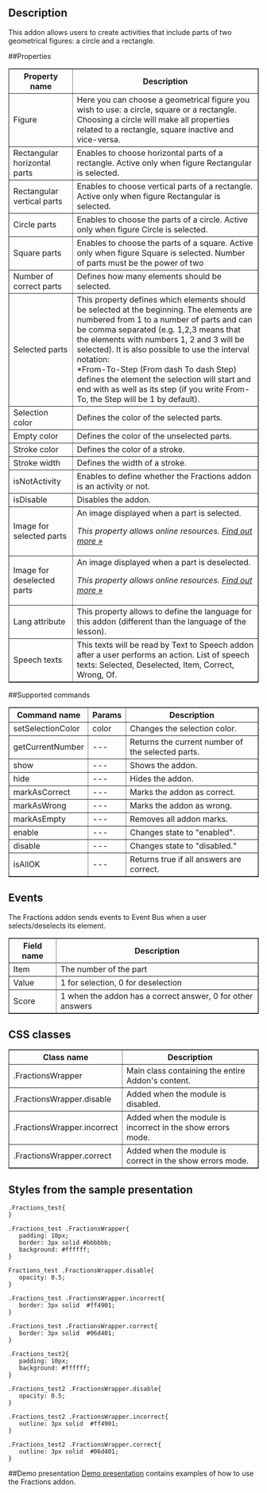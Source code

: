 ## Description

This addon allows users to create activities that include parts of two geometrical figures: a circle and a rectangle.

##Properties

<table border='1'>
<tbody>
    <tr>
        <th>Property name</th>
        <th>Description</th>
    </tr>
<tr>
        <td>Figure</td>
        <td>Here you can choose a geometrical figure you wish to use: a circle, square or a rectangle. Choosing a circle will make all properties related to a rectangle, square inactive and vice-versa.</td>
    </tr>
    <tr>
        <td>Rectangular horizontal parts</td>
        <td>Enables to choose horizontal parts of a rectangle. Active only when figure Rectangular is selected.</td>
    </tr>
    <tr>
        <td>Rectangular vertical parts</td>
        <td>Enables to choose vertical parts of a rectangle. Active only when figure Rectangular is selected.</td>
    </tr>
    <tr>
        <td>Circle parts</td>
        <td>Enables to choose the parts of a circle. Active only when figure Circle is selected.</td>
    </tr>
    <tr>
        <td>Square parts</td>
        <td>Enables to choose the parts of a square. Active only when figure Square is selected. Number of parts must be the power of two</td>
    </tr>
    <tr>
        <td>Number of correct parts</td>
        <td>Defines how many elements should be selected.</td>
    </tr>
    <tr>
        <td>Selected parts</td>
        <td>This property defines which elements should be selected at the beginning. The elements are numbered from 1 to a number of parts and can be comma separated (e.g. 1,2,3 means that the elements with numbers 1, 2 and 3 will be selected). It is also possible to use the interval notation:<br>*From-To-Step (From dash To dash Step) defines the element the selection will start and end with as well as its step (if you write From-To, the Step will be 1 by default).
</td>
    </tr>
    <tr>
        <td>Selection color</td>
        <td>Defines the color of the selected parts.</td>
    </tr>
<tr>
        <td>Empty color</td>
        <td>Defines the color of the unselected parts.</td>
    </tr>
<tr>
        <td>Stroke color</td>
        <td>Defines the color of a stroke.</td>
    </tr>
<tr>
        <td>Stroke width</td>
        <td>Defines the width of a stroke.</td>
    </tr>
<tr>
        <td>isNotActivity</td>
        <td>Enables to define whether the Fractions addon is an activity or not. </td>
    </tr>
<tr>
        <td>isDisable</td>
        <td>Disables the addon.</td>
    </tr>
<tr>
        <td>Image for selected parts</td>
        <td>An image displayed when a part is selected.
<p><em>This property allows online resources. <a href="/doc/page/Online-resources">Find out more »</a></em></p></td>
    </tr>
<tr>
        <td>Image for deselected parts</td>
        <td>An image displayed when a part is deselected.
<p><em>This property allows online resources. <a href="/doc/page/Online-resources">Find out more »</a></em></p></td>
    </tr>
    <tr>
        <td>Lang attribute</td>
        <td>This property allows to define the language for this addon (different than the language of the lesson).</td>
    </tr>
    <tr>
        <td>Speech texts</td>
        <td>
            This texts will be read by Text to Speech addon after a user performs an action.
            List of speech texts: Selected, Deselected, Item, Correct, Wrong, Of.
        </td>
    </tr>
</tbody>
</table>

##Supported commands

<table border='1'>
<tbody>
    <tr>
        <th>Command name</th>
        <th>Params</th>
        <th>Description</th>
    </tr>
    <tr>
        <td>setSelectionColor</td>
        <td>color</td>
        <td>Changes the selection color.</td>
    </tr>
<tr>
        <td>getCurrentNumber</td>
        <td>---</td>
        <td>Returns the current number of the selected parts.</td>
    </tr>
<tr>
        <td>show</td>
        <td>---</td>
        <td>Shows the addon.</td>
    </tr>
<tr>
        <td>hide</td>
        <td>---</td>
        <td>Hides the addon.</td>
</tr>
<tr>
        <td>markAsCorrect</td>
        <td>---</td>
        <td>Marks the addon as correct.</td>
</tr>
<tr>
        <td>markAsWrong</td>
        <td>---</td>
        <td>Marks the addon as wrong.</td>
</tr>
<tr>
        <td>markAsEmpty</td>
        <td>---</td>
        <td>Removes all addon marks.</td>
</tr>
<tr>
        <td>enable</td>
        <td>---</td>
        <td>Changes state to "enabled".</td>
    </tr>
    <tr>
        <td>disable</td>
        <td>---</td>
        <td>Changes state to "disabled."</td>
    </tr>
<tr>
        <td>isAllOK</td>
        <td>---</td>
        <td>Returns true if all answers are correct.</td>
    </tr>
</tbody>
</table>

## Events
The Fractions addon sends events to Event Bus when a user selects/deselects its element.

<table border='1'>
<tbody>
    <tr>
        <th>Field name</th>
        <th>Description</th>
    </tr>
    <tr>
        <tr>
            <td>Item</td>
            <td>The number of the part</td>
        </tr>
        <tr>
            <td>Value</td>
            <td>1 for selection, 0 for deselection</td>
        </tr>
        <tr>
            <td>Score</td>
            <td>1 when the addon has a correct answer, 0 for other answers</td>
        </tr>
    </tr>
</tbody>
</table>

## CSS classes

<table border='1'>
    <tr>
        <th>Class name</th>
        <th>Description</th>
    </tr>
    <tr>
        <td>.FractionsWrapper</td>
        <td>Main class containing the entire Addon's content.</td>
    </tr>
    <tr>
        <td>.FractionsWrapper.disable</td>
        <td>Added when the module is disabled.</td>
    </tr>
    <tr>
        <td>.FractionsWrapper.incorrect</td>
        <td>Added when the module is incorrect in the show errors mode.</td>
    </tr>
    <tr>
        <td>.FractionsWrapper.correct</td>
        <td>Added when the module is correct in the show errors mode.</td>
    </tr>
</table>

## Styles from the sample presentation

    .Fractions_test{    
    }    

    .Fractions_test .FractionsWrapper{    
	   padding: 10px;     
  	   border: 3px solid #bbbbbb;    
  	   background: #ffffff;    
    }    

    Fractions_test .FractionsWrapper.disable{        
 	   opacity: 0.5;    
    }    

    .Fractions_test .FractionsWrapper.incorrect{    
 	   border: 3px solid  #ff4901;    
    }

    .Fractions_test .FractionsWrapper.correct{    
 	   border: 3px solid  #06d401;    
    }

    .Fractions_test2{    
  	   padding: 10px;     
 	   background: #ffffff;    
    }    

    .Fractions_test2 .FractionsWrapper.disable{        
 	   opacity: 0.5;    
    }     

    .Fractions_test2 .FractionsWrapper.incorrect{    
 	   outline: 3px solid  #ff4901;    
    }

    .Fractions_test2 .FractionsWrapper.correct{
 	   outline: 3px solid  #06d401;
    }    

##Demo presentation
[Demo presentation](/embed/6417239809982464 "Demo presentation") contains examples of how to use the Fractions addon.              